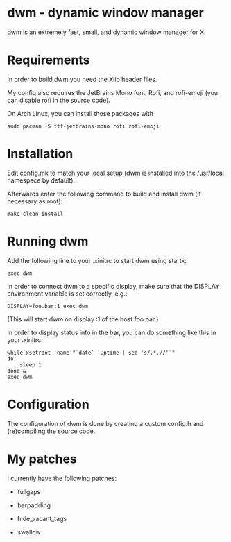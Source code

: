 # dwm - dynamic window manager

dwm is an extremely fast, small, and dynamic window manager for X.


# Requirements

In order to build dwm you need the Xlib header files.

My config also requires the JetBrains Mono font, Rofi, and rofi-emoji (you can disable rofi in the source code).

On Arch Linux, you can install those packages with 

    sudo pacman -S ttf-jetbrains-mono rofi rofi-emoji

# Installation

Edit config.mk to match your local setup (dwm is installed into
the /usr/local namespace by default).

Afterwards enter the following command to build and install dwm (if
necessary as root):

    make clean install


# Running dwm

Add the following line to your .xinitrc to start dwm using startx:

    exec dwm

In order to connect dwm to a specific display, make sure that
the DISPLAY environment variable is set correctly, e.g.:

    DISPLAY=foo.bar:1 exec dwm

(This will start dwm on display :1 of the host foo.bar.)

In order to display status info in the bar, you can do something
like this in your .xinitrc:

    while xsetroot -name "`date` `uptime | sed 's/.*,//'`"
    do
    	sleep 1
    done &
    exec dwm


# Configuration

The configuration of dwm is done by creating a custom config.h
and (re)compiling the source code.

# My patches

I currently have the following patches:

* fullgaps

* barpadding

* hide_vacant_tags

* swallow
